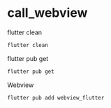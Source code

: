 # call_webview


 flutter clean
```bash
flutter clean
```

 flutter pub get 
```bash
flutter pub get
```


 Webview
```bash
flutter pub add webview_flutter
```

